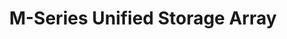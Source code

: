 ---
title: "M-Series Unified Storage Array"
linkTitle: "M-Series"
description: "Articles describing the TrueNAS M-Series Unified Storage Array from iXsystems, with installation and upgrade procedures."
weight: 40
---